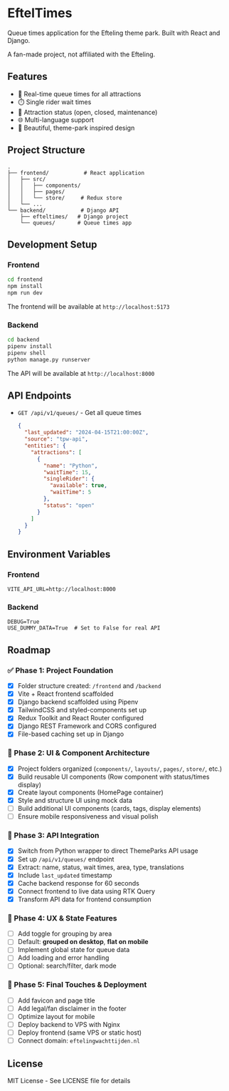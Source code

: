 # EftelTimes

Queue times application for the Efteling theme park. Built with React and Django.

A fan-made project, not affiliated with the Efteling.

## Features

- 🎢 Real-time queue times for all attractions
- ⏱️ Single rider wait times
- 🎪 Attraction status (open, closed, maintenance)
- 🌐 Multi-language support
- 🎨 Beautiful, theme-park inspired design

## Project Structure

```
.
├── frontend/           # React application
│   ├── src/
│   │   ├── components/
│   │   ├── pages/
│   │   └── store/     # Redux store
│   └── ...
└── backend/           # Django API
    ├── efteltimes/   # Django project
    └── queues/       # Queue times app
```

## Development Setup

### Frontend

```bash
cd frontend
npm install
npm run dev
```

The frontend will be available at `http://localhost:5173`

### Backend

```bash
cd backend
pipenv install
pipenv shell
python manage.py runserver
```

The API will be available at `http://localhost:8000`

## API Endpoints

- `GET /api/v1/queues/` - Get all queue times
  ```json
  {
    "last_updated": "2024-04-15T21:00:00Z",
    "source": "tpw-api",
    "entities": {
      "attractions": [
        {
          "name": "Python",
          "waitTime": 15,
          "singleRider": {
            "available": true,
            "waitTime": 5
          },
          "status": "open"
        }
      ]
    }
  }
  ```

## Environment Variables

### Frontend
```env
VITE_API_URL=http://localhost:8000
```

### Backend
```env
DEBUG=True
USE_DUMMY_DATA=True  # Set to False for real API
```

## Roadmap

### ✅ Phase 1: Project Foundation
- [x] Folder structure created: `/frontend` and `/backend`
- [x] Vite + React frontend scaffolded
- [x] Django backend scaffolded using Pipenv
- [x] TailwindCSS and styled-components set up
- [x] Redux Toolkit and React Router configured
- [x] Django REST Framework and CORS configured
- [x] File-based caching set up in Django

### 🎨 Phase 2: UI & Component Architecture
- [x] Project folders organized (`components/`, `layouts/`, `pages/`, `store/`, etc.)
- [x] Build reusable UI components (Row component with status/times display)
- [x] Create layout components (HomePage container)
- [x] Style and structure UI using mock data
- [ ] Build additional UI components (cards, tags, display elements)
- [ ] Ensure mobile responsiveness and visual polish

### 🔌 Phase 3: API Integration
- [x] Switch from Python wrapper to direct ThemeParks API usage
- [x] Set up `/api/v1/queues/` endpoint
- [x] Extract: name, status, wait times, area, type, translations
- [x] Include `last_updated` timestamp
- [x] Cache backend response for 60 seconds
- [x] Connect frontend to live data using RTK Query
- [x] Transform API data for frontend consumption

### 🧠 Phase 4: UX & State Features
- [ ] Add toggle for grouping by area
- [ ] Default: **grouped on desktop**, **flat on mobile**
- [ ] Implement global state for queue data
- [ ] Add loading and error handling
- [ ] Optional: search/filter, dark mode

### 🚀 Phase 5: Final Touches & Deployment
- [ ] Add favicon and page title
- [ ] Add legal/fan disclaimer in the footer
- [ ] Optimize layout for mobile
- [ ] Deploy backend to VPS with Nginx
- [ ] Deploy frontend (same VPS or static host)
- [ ] Connect domain: `eftelingwachttijden.nl`

## License

MIT License - See LICENSE file for details 